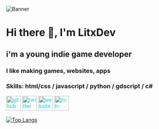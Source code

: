 ![Banner](https://pbs.twimg.com/profile_banners/1360688881188937736/1629720538/600x200)
# Hi there 👋, I'm LitxDev
## i'm a young indie game developer

### I like making games, websites, apps

### Skills: html/css / javascript / python / gdscript / c#



[<img src='https://cdn.jsdelivr.net/npm/simple-icons@3.0.1/icons/github.svg' alt='github' height='40' style="color: #00cdf9;">](https://github.com/LitxDev)  [<img src='https://cdn.jsdelivr.net/npm/simple-icons@3.0.1/icons/twitter.svg' alt='twitter' height='40' style="color: #00cdf9;">](https://twitter.com/Litxdev)  [<img src='https://cdn.jsdelivr.net/npm/simple-icons@3.0.1/icons/icloud.svg' alt='website' height='40' style="color: #00cdf9;">](https://litxdev.tk)  [<img src='https://cdn.jsdelivr.net/npm/simple-icons@3.0.1/icons/itch-dot-io.svg' alt='itch-dot-io' height='40' style="color: #00cdf9;">](https://litxdev.itch.io/)  

[![Top Langs](https://github-readme-stats.vercel.app/api/top-langs/?username=LitxDev)](https://github.com/anuraghazra/github-readme-stats)

